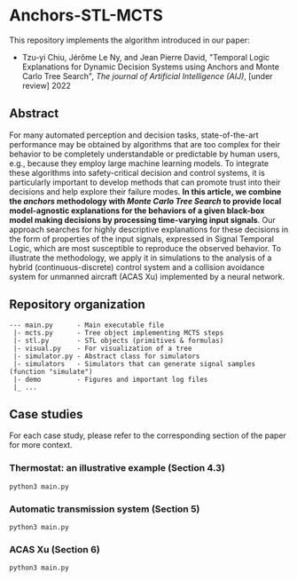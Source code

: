 # Anchors-STL-MCTS

This repository implements the algorithm introduced in our paper:
- Tzu-yi Chiu, Jérôme Le Ny, and Jean Pierre David, 
"Temporal Logic Explanations for Dynamic Decision Systems using 
Anchors and Monte Carlo Tree Search", 
*The journal of Artificial Intelligence (AIJ)*, 
[under review] 2022

## Abstract

For many automated perception and decision tasks, state-of-the-art performance 
may be obtained by algorithms that are too complex for their behavior to be 
completely understandable or predictable by human users, e.g., because they 
employ large machine learning models.
To integrate these algorithms into safety-critical decision and control systems, 
it is particularly important to develop methods that can promote trust into 
their decisions and help explore their failure modes.
**In this article, we combine the *anchors* methodology with 
*Monte Carlo Tree Search* to provide local model-agnostic explanations for 
the behaviors of a given black-box model making decisions by processing 
time-varying input signals**. 
Our approach searches for highly descriptive explanations for these decisions
in the form of properties of the input signals, expressed in Signal Temporal 
Logic, which are most susceptible to reproduce the observed behavior. 
To illustrate the methodology, we apply it in simulations to the analysis of
a hybrid (continuous-discrete) control system and a collision avoidance
system for unmanned aircraft (ACAS Xu) implemented by a neural network.

## Repository organization

```
--- main.py      - Main executable file 
 |- mcts.py      - Tree object implementing MCTS steps 
 |- stl.py       - STL objects (primitives & formulas)
 |- visual.py    - For visualization of a tree 
 |- simulator.py - Abstract class for simulators
 |- simulators   - Simulators that can generate signal samples (function "simulate")
 |- demo         - Figures and important log files
 |_ ...
```

## Case studies

For each case study, please refer to the corresponding section of the paper 
for more context.

### Thermostat: an illustrative example (Section 4.3)

```
python3 main.py
```

### Automatic transmission system (Section 5)

```
python3 main.py
```

### ACAS Xu (Section 6)

```
python3 main.py
```
